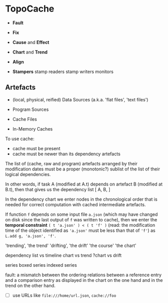 

# TopoCache


* **Fault**
* **Fix**
* **Cause** and **Effect**
* **Chart** and **Trend**
* **Align**

* **Stampers**
  stamp readers
  stamp writers
  monitors

## Artefacts

* (local, physical, reified) Data Sources (a.k.a. 'flat files', 'text files')

* Program Sources

* Cache Files

* In-Memory Caches

To use cache:

* cache must be present
* cache must be newer than its dependency artefacts


The list of (cache, raw and program) artefacts arranged by their modification dates
must be a proper (monotonic?) sublist of the list of their logical dependencies.

In other words, if task A (modified at A.t) depends on artefact B (modified at B.t), then
that gives us the dependency list [ A, B, ]

In the dependency chart we enter nodes in the chronological order that is needed for correct computation
with cached intermediate artefacts.

If function `f` depends on some input file `a.json` (which may have changed on disk since the last output
of `f` was written to cache), then we enter the **temporal constraint** `( t 'a.json' ) < ( t 'f' )`
(read: the modification time of the object identified as `'a.json'` must be less than that of `'f'`) as
`L.add g, 'a.json', 'f'`.

'trending', 'the trend'
'drifting', 'the drift'
'the course'
'the chart'

dependency list vs timeline
chart vs trend
?chart vs drift

series
boxed series
indexed series

fault: a mismatch between the ordering relations between a reference entry and a comparison entry as
  displayed in the chart on the one hand and in the trend on the other hand.

* [ ] use URLs like `file:///home/url.json`, `cache://foo`








